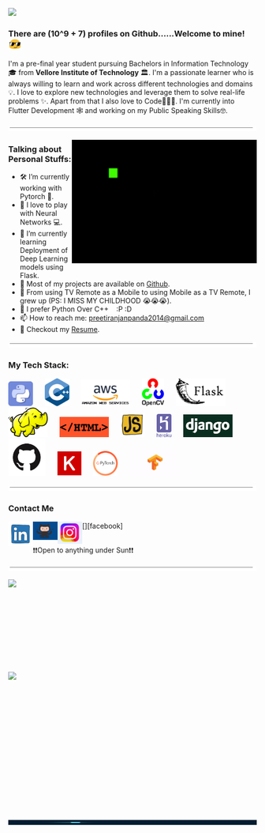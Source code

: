 <img src="https://github.com/ranjan-panda/Bio/blob/master/Powerfull-words-PixTeller%20(1)%20(1).gif" width="550px"></h2>&nbsp; &nbsp; &nbsp;

### There are (10^9 + 7) profiles on Github......Welcome to mine! <img src="https://github.com/ranjan-panda/Bio/blob/master/gifs/emoji.gif" width="27px">

I'm a pre-final year student pursuing Bachelors in Information Technology 🎓 from **Vellore Institute of Technology** 🏛. I'm a passionate learner who is always willing to learn and work across different technologies and domains 💡. I love to explore new technologies and leverage them to solve real-life problems ✨. Apart from that I also love to Code👨🏻‍💻. I'm currently into Flutter Development 🕸️ and working on my Public Speaking Skills🤓.

<img src="https://github.com/ranjan-panda/Bio/blob/master/border.gif" width="1100px" height="10px"></h2>

<img align="right" height="250" width="375" alt="" src="https://github.com/ranjan-panda/Bio/blob/master/coding2.gif" />

### Talking about Personal Stuffs:

- 🛠 I’m currently working with Pytorch :flashlight:.
- :wrench: I love to play with Neural Networks :computer:.
- 🚀 I’m currently learning Deployment of Deep Learning models using Flask.
- 👾 Most of my projects are available on [Github](https://github.com/ranjan-panda/).
- 👨 From using TV Remote as a Mobile to using Mobile as a TV Remote, I grew up (PS: I MISS MY CHILDHOOD :sob::sob::sob:).
- 👅 I prefer Python Over C++ &nbsp; &nbsp;:P :D
- 📫 How to reach me: preetiranjanpanda2014@gmail.com
- 📝 Checkout my [Resume](https://github.com/ranjan-panda/Bio/blob/master/resume.pdf).

<img src="https://github.com/ranjan-panda/Bio/blob/master/border.gif" width="1100px" height="10px"></h2>

### My Tech Stack:

<img src="https://github.com/ranjan-panda/Bio/blob/master/python%20gif.gif" width="50px"></h2>&nbsp; &nbsp; &nbsp;
<img src="https://github.com/ranjan-panda/Bio/blob/master/cpp.png" width="50px"></h2>&nbsp; &nbsp; &nbsp;
<img src="https://github.com/ranjan-panda/Bio/blob/master/aws.gif" width="100px"></h2>&nbsp; &nbsp; &nbsp;
<img src="https://github.com/ranjan-panda/Bio/blob/master/opencv.png" width="45px"></h2>&nbsp; &nbsp; &nbsp;
<img src="https://github.com/ranjan-panda/Bio/blob/master/flask.png" width="100px"></h2>&nbsp; &nbsp; &nbsp;
<img src="https://github.com/ranjan-panda/Bio/blob/master/hadoop.jpg" width="80px"></h2>&nbsp; &nbsp; &nbsp;
<img src="https://github.com/ranjan-panda/Bio/blob/master/html.gif" width="100px"></h2>&nbsp; &nbsp; &nbsp;
<img src="https://github.com/ranjan-panda/Bio/blob/master/javascript.gif" width="50px"></h2>&nbsp; &nbsp; &nbsp;
<img src="https://github.com/ranjan-panda/Bio/blob/master/heroku.png" width="30px"></h2>&nbsp; &nbsp; &nbsp;
<img src="https://github.com/ranjan-panda/Bio/blob/master/django.png" width="100px"></h2>&nbsp; &nbsp; &nbsp;
<img src="https://github.com/ranjan-panda/Bio/blob/master/github.png" width="75px"></h2>&nbsp; &nbsp; &nbsp;
<img src="https://github.com/ranjan-panda/Bio/blob/master/keras.png" width="50px"></h2>&nbsp; &nbsp; &nbsp;
<img src="https://github.com/ranjan-panda/Bio/blob/master/pytorch.gif" width="50px"></h2>&nbsp; &nbsp; &nbsp;
<img src="https://github.com/ranjan-panda/Bio/blob/master/tensorflow.gif" width="100px"></h2>&nbsp; &nbsp; &nbsp;

<img src="https://github.com/ranjan-panda/Bio/blob/master/border.gif" width="1100px" height="10px"></h2>

### Contact Me <br>
[<img align="left" alt="https://www.linkedin.com/in/khushhalreddy/" width="50px" src="https://github.com/ranjan-panda/Bio/blob/master/linkedin.gif" />][linkedin]
[<img align="left" alt="https://github.com/ranjan-panda/" width="50px" src="https://github.com/ranjan-panda/Bio/blob/master/github.gif" />][github]
[<img align="left" alt="https://www.instagram.com/w._.icked_hyp.ster/" width="50px" src="https://github.com/ranjan-panda/Bio/blob/master/insta.gif" />][facebook]\
<br/>

:exclamation::exclamation:Open to anything under Sun:exclamation::exclamation:


<img src="https://github.com/ranjan-panda/Bio/blob/master/border.gif" width="1100px" height="10px"></h2>

<a href="https://github.com/ranjan-panda">
  <img align="left" src="https://github-readme-stats.vercel.app/api?username=ranjan-panda&show_icons=true&theme=merko&count_private=true" />
</a>
<br/><br/><br/><br/><br/><br/><br/><br/><br/><br/><br/>

<a href="https://github.com/ranjan-panda">
  <img align="left" height = "296px "src="https://github-readme-stats.vercel.app/api/top-langs/?username=ranjan-panda&theme=gruvbox" />
</a>




<img src="https://github.com/ranjan-panda/Bio/blob/master/add2.gif" width="1400px" height="10px"></h2>


[linkedin]:https://www.linkedin.com/in/ranjan-panda
[github]:https://github.com/ranjan-panda/
[instagram]:https://www.instagram.com/w._.icked_hyp.ster/
